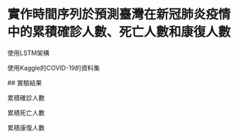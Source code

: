 ﻿# 實作時間序列於預測臺灣在新冠肺炎疫情中的累積確診人數、死亡人數和康復人數
<p>使用LSTM架構</p>
<p>使用Kaggle的COVID-19的資料集</p>
﻿## 實驗結果
<p>累積確診人數</p>
<p>累積死亡人數</p>
<p>累積康復人數</p>
